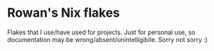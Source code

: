 # Rowan's Nix flakes

Flakes that I use/have used for projects. Just for personal use, so
documentation may be wrong/absent/unintelligibile. Sorry not sorry :)
